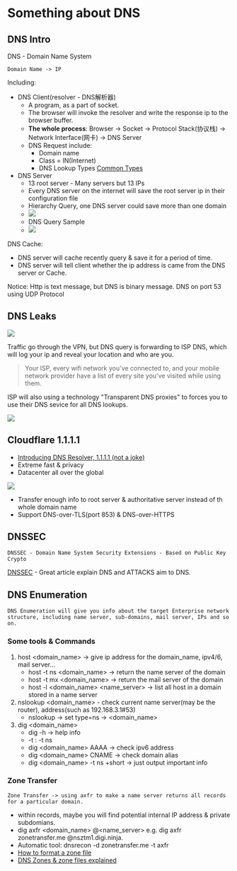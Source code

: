 # Something about DNS
## DNS Intro
DNS - Domain Name System

    Domain Name -> IP
    
Including:
* DNS Client(resolver - DNS解析器)
    * A program, as a part of socket.
    * The browser will invoke the resolver and write the response ip to the browser buffer.
    * **The whole process**: Browser -> Socket -> Protocol Stack(协议栈) -> Network Interface(网卡) -> DNS Server
    * DNS Request include:
        * Domain name
        * Class = IN(Internet)
        * DNS Lookup Types [Common Types](https://support.opendns.com/hc/en-us/articles/227986607-Common-DNS-Request-Types)
* DNS Server
    * 13 root server - Many servers but 13 IPs
    * Every DNS server on the internet will save the root server ip in their configuration file
    * Hierarchy Query, one DNS server could save more than one domain
    * ![](https://www.netnod.se/sites/default/files/2018-06/ROOT%20%281%29.png)
    * DNS Query Sample
    * ![](https://gitlearning.files.wordpress.com/2015/01/dns_3.png)
    
DNS Cache:
* DNS server will cache recently query & save it for a period of time.
* DNS server will tell client whether the ip address is came from the DNS server or Cache.
 
Notice: Http is text message, but DNS is binary message. DNS on port 53 using UDP Protocol
## DNS Leaks
![](https://dnsleaktest.com/assets/img/what-is-a-dns-leak.png)


Traffic go through the VPN, but DNS query is forwarding to ISP DNS, which will log your ip and reveal your location and who are you. 
> Your ISP, every wifi network you've connected to, and your mobile network provider have a list of every site you've visited while using them.

ISP will also using a technology "Transparent DNS proxies" to forces you to use their DNS sevice for all DNS lookups.


![](https://dnsleaktest.com/assets/img/transparent-dns-proxy.png)
## Cloudflare 1.1.1.1
* [Introducing DNS Resolver, 1.1.1.1 (not a joke)](https://blog.cloudflare.com/dns-resolver-1-1-1-1/)
* Extreme fast & privacy
* Datacenter all over the global
 
![](https://blog.cloudflare.com/content/images/2018/03/Cloudflare_and_world-population-map.png)
* Transfer enough info to root server & authoritative server instead of th whole domain name
* Support DNS-over-TLS(port 853) & DNS-over-HTTPS
## DNSSEC

    DNSSEC - Domain Name System Security Extensions - Based on Public Key Crypto

[DNSSEC](https://blog.cloudflare.com/dnssec-an-introduction/) - Great article explain DNS and ATTACKS aim to DNS.
## DNS Enumeration

    DNS Enumeration will give you info about the target Enterprise network structure, including name server, sub-domains, mail server, IPs and so on.

### Some tools & Commands
1. host <domain_name> -> give ip address for the domain_name, ipv4/6, mail server...
    * host -t ns <domain_name> -> return the name server of the domain
    * host -t mx <domain_name> -> return the mail server of the domain
    * host -l <domain_name> <name_server> -> list all host in a domain stored in a name server
2. nslookup <domain_name> - check current name server(may be the router), address(such as 192.168.3.1#53)
    * nslookup -> set type=ns -> <domain_name>
3. dig <domain_name> 
    * dig -h -> help info
    * -t <type> : -t ns
    * dig <domain_name> AAAA -> check ipv6 address
    * dig <domain_name> CNAME -> check domain alias
    * dig <domain_name> -t ns +short -> just output important info
### Zone Transfer

    Zone Transfer -> using axfr to make a name server returns all records for a particular domain.
    
* within records, maybe you will find potential internal IP address & private subdomians.
* dig axfr <domain_name> @<name_server> e.g. dig axfr zonetransfer.me @nsztm1.digi.ninja.
* Automatic tool: dnsrecon -d zonetransfer.me -t axfr
* [How to format a zone file](https://help.dyn.com/how-to-format-a-zone-file/)
* [DNS Zones & zone files explained](http://www.steves-internet-guide.com/dns-zones-explained/)

